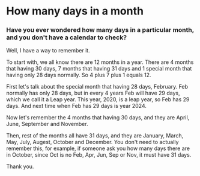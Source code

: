 # How many days in a month

### Have you ever wondered how many days in a particular month, and you don't have a calendar to check?

Well, I have a way to remember it.

To start with, we all know there are 12 months in a year. There are 4 months that having 30 days, 7 months that having 31 days and 1 special month that having only 28 days normally. So 4 plus 7 plus 1 equals 12.

First let's talk about the special month that having 28 days, February. Feb normally has only 28 days, but in every 4 years Feb will have 29 days, which we call it a Leap year. This year, 2020, is a leap year, so Feb has 29 days. And next time when Feb has 29 days is year 2024.

Now let's remember the 4 months that having 30 days, and they are April, June, September and November.

Then, rest of the months all have 31 days, and they are January, March, May, July, Augest, October and December. You don't need to actually remember this, for example, if someone ask you how many days there are in October, since Oct is no Feb, Apr, Jun, Sep or Nov, it must have 31 days.

Thank you.
